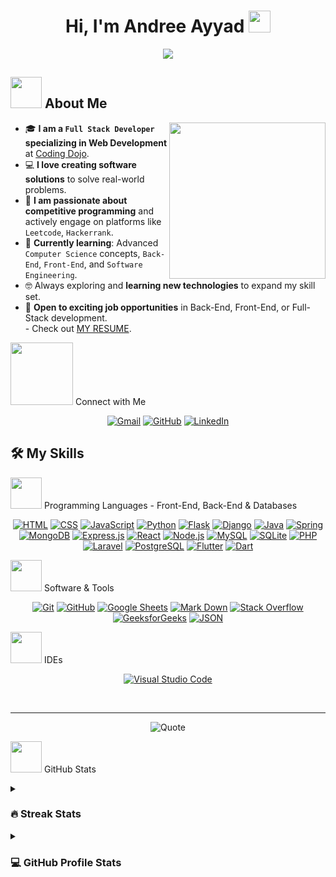 <h1 align="center">Hi, I'm Andree Ayyad <img src="https://media.giphy.com/media/hvRJCLFzcasrR4ia7z/giphy.gif" width="35"></h1>
<p align="center">
  <a href="https://github.com/andreeayyad23">
    <img src="https://readme-typing-svg.herokuapp.com?font=Time+New+Roman&color=%2300BFFF&size=25&center=true&vCenter=true&width=800&height=100&lines=Full+Stack+Developer+with+a+Passion+for+Coding;Building+Scalable+and+Intuitive+Applications;Proficient+in+MERN,+Django,+Java+Spring+Boot,+Flutter+%26+Dart,+and+Laravel;Avid+Learner+Exploring+New+Technologies;Transforming+Ideas+into+Impactful+Solutions;Always+Striving+to+Make+a+Difference">
  </a>
</p>

## <picture><img src="https://github.com/7oSkaaa/7oSkaaa/blob/main/Images/about_me.gif?raw=true" width="50px"></picture> About Me

<picture> <img align="right" src="https://github.com/7oSkaaa/7oSkaaa/blob/main/Images/Right_Side.gif?raw=true" width="250px"></picture>

<ul>
  <li>🎓 <strong>I am a <code>Full Stack Developer</code> specializing in Web Development</strong> at <a href="https://www.codingdojo.com" target="_blank">Coding Dojo</a>.</li>
  <li>💻 <strong>I love creating software solutions</strong> to solve real-world problems.</li>
  <li>🌟 <strong>I am passionate about competitive programming</strong> and actively engage on platforms like <code>Leetcode</code>, <code>Hackerrank</code>.</li>
  <li>📘 <strong>Currently learning</strong>: Advanced <code>Computer Science</code> concepts, <code>Back-End</code>, <code>Front-End</code>, and <code>Software Engineering</code>.</li>
  <li>🤓 Always exploring and <strong>learning new technologies</strong> to expand my skill set.</li>
  <li>🚀 <strong>Open to exciting job opportunities</strong> in Back-End, Front-End, or Full-Stack development.<br>
    - Check out <a href="https://drive.google.com/file/d/1n7DcF8tUM55K01v2l7noOvPywzMbAzFV/view?usp=sharing" target="_blank">MY RESUME</a>.
  </li>
</ul>

<picture> <img src="https://github.com/7oSkaaa/7oSkaaa/blob/main/Images/Connect-with-me.gif?raw=true" width="100px"> </picture> Connect with Me
<p align="center">
  <a href="mailto:andreh.ayad@gmail.com"><img src="https://img.shields.io/badge/gmail-%23EA4335.svg?style=plastic&logo=gmail&logoColor=white" alt="Gmail"/></a>
  <a href="https://github.com/andreeayyad23"><img src="https://img.shields.io/badge/github-%23181717.svg?style=plastic&logo=github&logoColor=white" alt="GitHub"/></a>
  <a href="https://www.linkedin.com/in/andree-ayad-418459306/"><img src="https://img.shields.io/badge/linkedin-%230A66C2.svg?style=plastic&logo=linkedin&logoColor=white" alt="LinkedIn"/></a>
</p>

## 🛠️ My Skills

<picture> <img src="https://github.com/7oSkaaa/7oSkaaa/blob/main/Images/Front_End.gif?raw=true" width="50px"> </picture> Programming Languages - Front-End, Back-End & Databases

<p align="center">
  <a href="https://developer.mozilla.org/en-US/docs/Web/HTML" target="_blank"><img alt="HTML" src="https://img.shields.io/badge/HTML5%20-%23E34F26.svg?style=plastic&logo=html5&logoColor=white"></a>
  <a href="https://developer.mozilla.org/en-US/docs/Web/CSS" target="_blank"><img alt="CSS" src="https://img.shields.io/badge/CSS3%20-%231572B6.svg?style=plastic&logo=css3&logoColor=white"></a>
  <a href="https://developer.mozilla.org/en-US/docs/Web/JavaScript" target="_blank"><img alt="JavaScript" src="https://img.shields.io/badge/JavaScript%20-%23F7DF1E.svg?style=plastic&logo=javascript&logoColor=black"></a>
  <a href="https://www.python.org" target="_blank"><img alt="Python" src="https://img.shields.io/badge/Python%20-%2314354C.svg?style=plastic&logo=python&logoColor=white"></a>
  <a href="https://flask.palletsprojects.com/" target="_blank"><img alt="Flask" src="https://img.shields.io/badge/Flask%20-%23000000.svg?style=plastic&logo=flask&logoColor=white"></a>
  <a href="https://www.djangoproject.com/" target="_blank"><img alt="Django" src="https://img.shields.io/badge/Django%20-%23092E20.svg?style=plastic&logo=django&logoColor=white"></a>
  <a href="https://www.java.com" target="_blank"><img alt="Java" src="https://img.shields.io/badge/Java-%23007396.svg?style=plastic&logo=java&logoColor=white"></a>
  <a href="https://spring.io/" target="_blank"><img alt="Spring" src="https://img.shields.io/badge/Spring-%236DB33F.svg?style=plastic&logo=spring&logoColor=white"></a>
  <a href="https://www.mongodb.com/" target="_blank"><img alt="MongoDB" src="https://img.shields.io/badge/MongoDB-%2347A248.svg?style=plastic&logo=mongodb&logoColor=white"></a>
  <a href="https://expressjs.com/" target="_blank"><img alt="Express.js" src="https://img.shields.io/badge/Express.js-%23000000.svg?style=plastic&logo=express&logoColor=white"></a>
  <a href="https://react.dev/" target="_blank"><img alt="React" src="https://img.shields.io/badge/React-%2361DAFB.svg?style=plastic&logo=react&logoColor=black"></a>
  <a href="https://nodejs.org/" target="_blank"><img alt="Node.js" src="https://img.shields.io/badge/Node.js-%23339933.svg?style=plastic&logo=node.js&logoColor=white"></a>
  <a href="https://www.mysql.com/" target="_blank"><img alt="MySQL" src="https://img.shields.io/badge/MySQL-%2300758F.svg?style=plastic&logo=mysql&logoColor=white"></a>
  <a href="https://www.sqlite.org/" target="_blank"><img alt="SQLite" src="https://img.shields.io/badge/SQLite-%23003B57.svg?style=plastic&logo=sqlite&logoColor=white"></a>
  <a href="https://www.php.net/" target="_blank"><img alt="PHP" src="https://img.shields.io/badge/PHP-%23777BB4.svg?style=plastic&logo=php&logoColor=white"></a>
  <a href="https://laravel.com/" target="_blank"><img alt="Laravel" src="https://img.shields.io/badge/Laravel-%23FF2D20.svg?style=plastic&logo=laravel&logoColor=white"></a>
  <a href="https://www.postgresql.org/" target="_blank"><img alt="PostgreSQL" src="https://img.shields.io/badge/PostgreSQL-%23336791.svg?style=plastic&logo=postgresql&logoColor=white"></a>
  <a href="https://flutter.dev/" target="_blank"><img alt="Flutter" src="https://img.shields.io/badge/Flutter-%2302569B.svg?style=plastic&logo=flutter&logoColor=white"></a>
  <a href="https://dart.dev/" target="_blank"><img alt="Dart" src="https://img.shields.io/badge/Dart-%230175C2.svg?style=plastic&logo=dart&logoColor=white"></a>
</p>

<picture> <img src="https://github.com/7oSkaaa/7oSkaaa/blob/main/Images/Software_Tools.gif?raw=true" width="50px"> </picture> Software & Tools

<p align="center">
  <a href="#"><img alt="Git" src="https://img.shields.io/badge/Git%20-%23F05033.svg?style=plastic&logo=git&logoColor=white"></a>
  <a href="#"><img alt="GitHub" src="https://img.shields.io/badge/github-%23181717.svg?style=plastic&logo=github&logoColor=white"></a>
  <a href="#"><img alt="Google Sheets" src="https://img.shields.io/badge/Google%20Sheets%20-%2334A853.svg?style=plastic&logo=google%20sheets&logoColor=white"></a>
  <a href="#"><img alt="Mark Down" src="https://img.shields.io/badge/Markdown-000000?style=plastic&logo=markdown&logoColor=white"></a>
  <a href="#"><img alt="Stack Overflow" src="https://img.shields.io/badge/-Stack%20Overflow-FE7A16?style=plastic&logo=stack-overflow&logoColor=white"></a>
  <a href="#"><img alt="GeeksforGeeks" src="https://img.shields.io/badge/geeksforgeeks-%230F9D58.svg?style=plastic&logo=geeksforgeeks&logoColor=white"></a>
  <a href="#"><img alt="JSON" src="https://img.shields.io/badge/json-%23000000.svg?style=plastic&logo=json&logoColor=white"></a>
</p>

<picture> <img src="https://github.com/7oSkaaa/7oSkaaa/blob/main/Images/IDEs.gif?raw=true" width="50px"> </picture> IDEs

<p align="center">
  <a href="#"><img alt="Visual Studio Code" src="https://img.shields.io/badge/Visual%20Studio%20Code-0078d7.svg?style=plastic&logo=visual-studio-code&logoColor=white"></a>
</p>

<br>

---

<p align="center">
  <img alt="Quote" src="https://quotes-github-readme.vercel.app/api?type=horizontal&theme=tokyonight&animation=grow_out_in&quoteCategory=programming">
</p>

<picture> <img src="https://github.com/7oSkaaa/7oSkaaa/blob/main/Images/Statistics.gif?raw=true" width="50px"> </picture> GitHub Stats

<details><summary><h3> 🔥 Streak Stats</h3></summary>

<p align="center"><img src="https://github-readme-streak-stats.herokuapp.com/?user=andreeayyad23&theme=tokyonight_duo" alt="Andree Ayyad" /></p>

</details>

<details><summary><h3>💻 GitHub Profile Stats</h3></summary>

<p align="center">
  <a href="https://github.com/andreeayyad23">
    <img align="center" src="https://github-readme-stats.vercel.app/api?username=andreeayyad23&show_icons=true&include_all_commits=true&count_private=true&hide_border=true&theme=radical" alt="Andree's GitHub stats" />
  </a>
</p>

<p align="center">
  <a href="https://github.com/andreeayyad23">
    <img align="center" src="https://github-readme-streak-stats.herokuapp.com/?user=andreeayyad23&hide_border=true&theme=radical" alt="Andree's GitHub streak stats" />
  </a>
</p>

</details>
